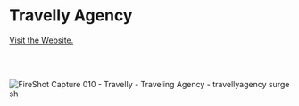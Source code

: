 # Travelly Agency

<a onclick="window.open(this.href,'_blank');return false;" href="https://travellyagency.surge.sh">Visit the Website.</a>

<br>
<br>

![FireShot Capture 010 - Travelly - Traveling Agency - travellyagency surge sh](https://user-images.githubusercontent.com/39883704/90576816-3855b200-e18d-11ea-8ca0-46d349ee85f4.jpg)

